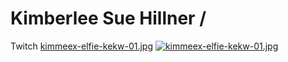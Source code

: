# Kimberlee Sue Hillner / 
Twitch 
[kimmeex-elfie-kekw-01.jpg](https://postimg.cc/yJ1Z7pHN)
[![kimmeex-elfie-kekw-01.jpg](https://i.postimg.cc/q7nXXWD2/kimmeex-elfie-kekw-01.jpg)](https://postimg.cc/yJ1Z7pHN)
